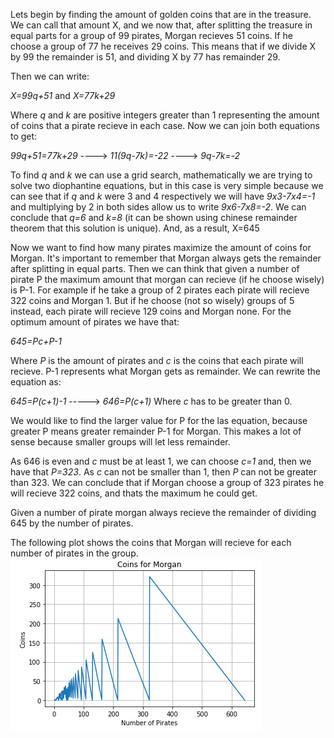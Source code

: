 Lets begin by finding the amount of golden coins that are in the treasure. We can call that amount X, and we now that, after splitting
the treasure in equal parts for a group of 99 pirates, Morgan recieves 51 coins. If he choose a group of 77 he receives 29 coins. This
means that if we divide X by 99 the remainder is 51, and dividing X by 77 has remainder 29.

Then we can write:

_X=99q+51_ and _X=77k+29_ 

Where _q_ and _k_ are positive integers greater than 1 representing the amount of coins that a pirate recieve in each case. Now we can join both equations to get:

_99q+51=77k+29_  ---->    _11(9q-7k)=-22_ ---->   _9q-7k=-2_

To find _q_ and _k_ we can use a grid search, mathematically we are trying to solve two diophantine equations, but in this case is very simple because
we can see that if _q_ and _k_ were 3 and 4 respectively we will have _9x3-7x4=-1_ and multiplying by 2 in both sides allow us to write _9x6-7x8=-2_. We can
conclude that _q=6_ and _k=8_ (it can be shown using chinese  remainder theorem that this solution is unique). And, as a result, X=645

Now we want to find how many pirates maximize the amount of coins for Morgan. It's important to remember that Morgan always gets the remainder
after splitting in equal parts. Then we can think that given a number of pirate P the maximum amount that morgan can recieve (if he choose wisely)
is P-1. For example if he take a group of 2 pirates each pirate will recieve 322 coins and Morgan 1. But if he choose (not so wisely) groups of 5 instead, each
pirate will recieve 129 coins and Morgan none. For the optimum amount of pirates we have that:

_645=Pc+P-1_

Where _P_ is the amount of pirates and _c_ is the coins that each pirate will recieve. P-1 represents what Morgan gets as remainder. We can rewrite
the equation as:

_645=P(c+1)-1_ -----> _646=P(c+1)_  Where _c_ has to be greater than 0.

We would like to find the larger value for P for the las equation, because greater P means greater remainder P-1 for Morgan. This makes a lot of sense because smaller groups will let less remainder.

As 646 is even and _c_ must be at least 1, we can choose _c=1_ and, then we have that _P=323_. As _c_ can not be smaller than 1, then _P_ can not be greater than 323. We can conclude that if Morgan choose a group of 323 pirates he will recieve 322 coins, and thats the maximum he could get.

Given a number of pirate morgan always recieve the remainder of dividing 645 by the number of pirates.

The following plot shows the coins that Morgan will recieve for each number of pirates in the group.
![](Captura.PNG)
